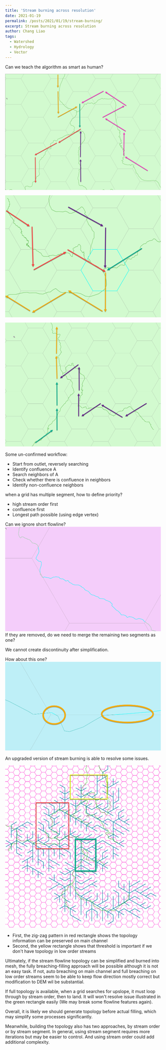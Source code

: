 ```yaml
---
title: 'Stream burning across resolution'
date: 2021-01-19
permalink: /posts/2021/01/19/stream-burning/
excerpt: Stream burning across resolution
author: Chang Liao
tags:
  - Watershed
  - Hydrology
  - Vector
---
```


Can we teach the algorithm as smart as human?


![Figure 1](https://github.com/changliao/science/blob/main/_figure/hexwatershed/algorithm/flowline1.png?raw=true)



![Figure 2](https://github.com/changliao/science/blob/main/_figure/hexwatershed/algorithm/flowline2.png?raw=true)


  
![Figure 3](https://github.com/changliao/science/blob/main/_figure/hexwatershed/algorithm/flowline3.png?raw=true)

Some un-confirmed workflow:

* Start from outlet, reversely searching
* Identify confluence A
* Search neighbors of A
* Check whether there is confluence in neighbors
* Identify non-confluence neighbors

when a grid has multiple segment, how to define priority?
* high stream order first
* confluence first
* Longest path possible (using edge vertex)

Can we ignore short flowline?
![Figure 4](https://github.com/changliao/science/blob/main/_figure/hexwatershed/algorithm/flowline4.png?raw=true)
If they are removed, do we need to merge the remaining two segments as one?

We cannot create discontinuity after simplification.


How about this one?
![Figure 5](https://github.com/changliao/science/blob/main/_figure/hexwatershed/algorithm/flowline5.png?raw=true)


An upgraded version of stream burning is able to resolve some issues.

![Figure 6](https://github.com/changliao/science/blob/main/_figure/hexwatershed/algorithm/flowline6.png?raw=true)

* First, the zig-zag pattern in red rectangle shows the topology information can be preserved on main channel
* Second, the yellow rectangle shows that threshold is important if we don't have topology in low order streams

Ultimately, if the stream flowline topology can be simplified and burned into mesh, the fully breaching-filling approach will be possible although it is not an easy task. If not, auto breaching on main channel and full breaching on low order streams seem to be able to keep flow direction mostly correct but modification to DEM wil be substantial. 

If full topology is available, when a grid searches for upslope, it must loop through by stream order, then to land. It will won't resolve issue illustrated in the green rectangle easily (We may break some flowline features again).

Overall, it is likely we should generate topology before actual filling, which may simplify some processes significantly.

Meanwhile, building the topology also has two approaches, by stream order or by stream segment. In general, using stream segment requires more iterations but may be easier to control. And using stream order could add additional complexity.
